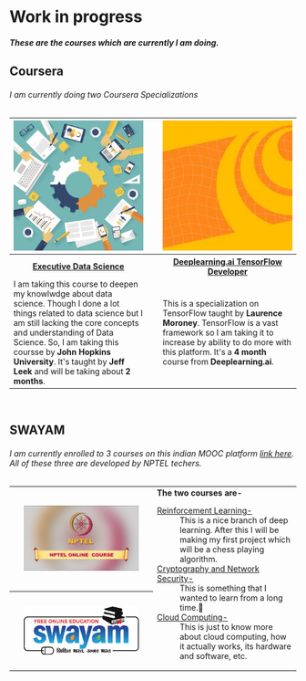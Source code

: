 # Work in progress


##### These are the courses which are currently I am doing.




## Coursera

###### I am currently doing two Coursera Specializations


<table width="100%">
  <tr>
    <th  width="48%"><img src="Executive Data Science.jpg"></th>
    <th  width="4%"> </th>
    <th  width="48%"><img src="Deeplearning_ai_tensorflow.jpg"></th>
  </tr>
  <tr>
    <th  width="48%"><a href="https://www.coursera.org/specializations/executive-data-science" title="Alt+click">Executive Data Science</a></th>
    <th  width="4%"> </th>
    <th  width="48%"><a href="https://www.coursera.org/professional-certificates/tensorflow-in-practice" title="Alt+click">Deeplearning.ai TensorFlow Developer</a></th>
  </tr>
    <tr>
    <td  width="48%">I am taking this course to deepen my knowlwdge about data science. Though I done a lot things related to data science but I am still lacking the core concepts and understanding of Data Science. So, I am taking this coursse by <b>John Hopkins University</b>. It's taught by <b>Jeff Leek</b> and will be taking about <b>2 months</b>.</td>
    <td  width="4%"> </td>
    <td  width="48%">This is a specialization on TensorFlow taught by <b>Laurence Moroney</b>. TensorFlow is a vast framework so I am taking it to increase by ability to do more with this platform. It's a <b>4 month</b> course from <b>Deeplearning.ai</b>.</td>
  </tr>
</table>

<br>

## SWAYAM

###### I am currently enrolled to 3 courses on this indian MOOC platform [link here](https://swayam.gov.in/). All of these three are developed by NPTEL techers.


<table>
<tr>
  <th width="50%"><img src=NPTEL.jpg width="85%"></th>
  <td rowspan="2"><b>The two courses are-</b><br><dl><dt><a href="https://onlinecourses.nptel.ac.in/noc21_cs25/preview" title="Alt+click">Reinforcement Learning-</a></dt><dd>This is a nice branch of deep learning. After this I will be making my first project which will be a chess playing algorithm.</dd><dt><a href="https://onlinecourses.nptel.ac.in/noc21_cs16/preview" title="Alt+click">Cryptography and Network Security-</a></dt><dd>This is something that I wanted to learn from a long time.😤</dd><dt><a href="https://onlinecourses.nptel.ac.in/noc21_cs14/preview" title="Alt+click">Cloud Computing-</a></dt><dd>This is just to know more about cloud computing, how it actually works, its hardware and software, etc.</dd></dl></td>
</tr>
<tr>
  <th><img src=SWAYAM.jpg  width="85%"></th>
</tr>
</table>
